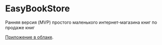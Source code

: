# EasyBookStore
Ранняя версия (MVP) простого маленького интернет-магазина книг по продаже книг

[Приложение в облаке](https://easybookstore.azurewebsites.net/).